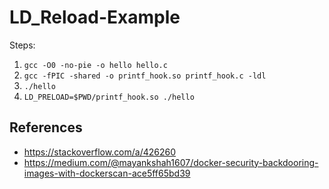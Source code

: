 # LD_Reload-Example

Steps:
1. `gcc -O0 -no-pie -o hello hello.c`
2. `gcc -fPIC -shared -o printf_hook.so printf_hook.c -ldl`
3. `./hello`
4. `LD_PRELOAD=$PWD/printf_hook.so ./hello`


## References
+ https://stackoverflow.com/a/426260
+ https://medium.com/@mayankshah1607/docker-security-backdooring-images-with-dockerscan-ace5ff65bd39
